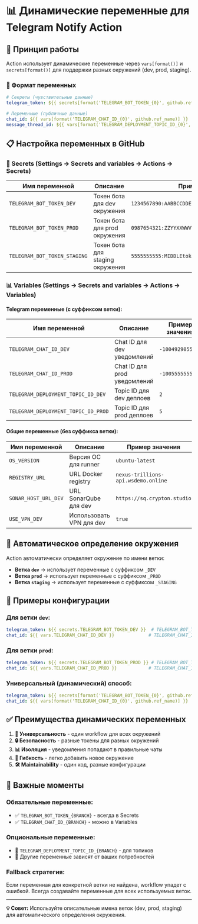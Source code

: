 # 📊 Динамические переменные для Telegram Notify Action

## 🔄 Принцип работы

Action использует динамические переменные через `vars[format()]` и `secrets[format()]` для поддержки разных окружений (dev, prod, staging).

### 🔧 Формат переменных

```yaml
# Секреты (чувствительные данные)
telegram_token: ${{ secrets[format('TELEGRAM_BOT_TOKEN_{0}', github.ref_name)] }}

# Переменные (публичные данные)  
chat_id: ${{ vars[format('TELEGRAM_CHAT_ID_{0}', github.ref_name)] }}
message_thread_id: ${{ vars[format('TELEGRAM_DEPLOYMENT_TOPIC_ID_{0}', github.ref_name)] }}
```

## 📋 Настройка переменных в GitHub

### 🔐 Secrets (Settings → Secrets and variables → Actions → Secrets)

| Имя переменной | Описание | Пример значения |
|----------------|----------|-----------------|
| `TELEGRAM_BOT_TOKEN_DEV` | Токен бота для dev окружения | `1234567890:AABBCCDDEEFFGGHHIIJJKKLLMMNNOOPPQQx` |
| `TELEGRAM_BOT_TOKEN_PROD` | Токен бота для prod окружения | `0987654321:ZZYYXXWWVVUUTTSSRRQQPPOONNMMLLKKJJy` |
| `TELEGRAM_BOT_TOKEN_STAGING` | Токен бота для staging окружения | `5555555555:MIDDLEtokenVALUEforSTAGINGenvironmentz` |

### 📊 Variables (Settings → Secrets and variables → Actions → Variables)

#### Telegram переменные (с суффиксом ветки):

| Имя переменной | Описание | Пример значения |
|----------------|----------|-----------------|
| `TELEGRAM_CHAT_ID_DEV` | Chat ID для dev уведомлений | `-1004929055822` |
| `TELEGRAM_CHAT_ID_PROD` | Chat ID для prod уведомлений | `-1005555555555` |
| `TELEGRAM_DEPLOYMENT_TOPIC_ID_DEV` | Topic ID для dev деплоев | `2` |
| `TELEGRAM_DEPLOYMENT_TOPIC_ID_PROD` | Topic ID для prod деплоев | `5` |

#### Общие переменные (без суффикса ветки):

| Имя переменной | Описание | Пример значения |
|----------------|----------|-----------------|
| `OS_VERSION` | Версия ОС для runner | `ubuntu-latest` |
| `REGISTRY_URL` | URL Docker registry | `nexus-trillions-api.wsdemo.online` |
| `SONAR_HOST_URL_DEV` | URL SonarQube для dev | `https://sq.crypton.studio` |
| `USE_VPN_DEV` | Использовать VPN для dev | `true` |

## 🎯 Автоматическое определение окружения

Action автоматически определяет окружение по имени ветки:

- **Ветка `dev`** → использует переменные с суффиксом `_DEV`
- **Ветка `prod`** → использует переменные с суффиксом `_PROD`  
- **Ветка `staging`** → использует переменные с суффиксом `_STAGING`

## 📝 Примеры конфигурации

### Для ветки `dev`:
```yaml
telegram_token: ${{ secrets.TELEGRAM_BOT_TOKEN_DEV }}  # TELEGRAM_BOT_TOKEN_DEV
chat_id: ${{ vars.TELEGRAM_CHAT_ID_DEV }}             # TELEGRAM_CHAT_ID_DEV
```

### Для ветки `prod`:
```yaml
telegram_token: ${{ secrets.TELEGRAM_BOT_TOKEN_PROD }} # TELEGRAM_BOT_TOKEN_PROD
chat_id: ${{ vars.TELEGRAM_CHAT_ID_PROD }}            # TELEGRAM_CHAT_ID_PROD
```

### Универсальный (динамический) способ:
```yaml
telegram_token: ${{ secrets[format('TELEGRAM_BOT_TOKEN_{0}', github.ref_name)] }}
chat_id: ${{ vars[format('TELEGRAM_CHAT_ID_{0}', github.ref_name)] }}
```

## ✅ Преимущества динамических переменных

1. **🔄 Универсальность** - один workflow для всех окружений
2. **🔒 Безопасность** - разные токены для разных окружений
3. **📊 Изоляция** - уведомления попадают в правильные чаты
4. **🎯 Гибкость** - легко добавить новое окружение
5. **🛠️ Maintainability** - один код, разные конфигурации

## 🚨 Важные моменты

### Обязательные переменные:
- ✅ `TELEGRAM_BOT_TOKEN_{BRANCH}` - всегда в Secrets
- ✅ `TELEGRAM_CHAT_ID_{BRANCH}` - можно в Variables

### Опциональные переменные:
- 🔧 `TELEGRAM_DEPLOYMENT_TOPIC_ID_{BRANCH}` - для топиков
- 🔧 Другие переменные зависят от ваших потребностей

### Fallback стратегия:
Если переменная для конкретной ветки не найдена, workflow упадет с ошибкой. Всегда создавайте переменные для всех используемых веток.

---

**💡 Совет:** Используйте описательные имена веток (dev, prod, staging) для автоматического определения окружения.